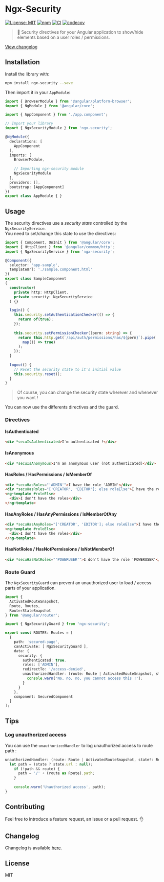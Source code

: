 # Ngx-Security

[![License: MIT](https://img.shields.io/badge/License-MIT-yellow.svg)](https://opensource.org/licenses/MIT)
[![npm](https://img.shields.io/npm/v/ngx-security.svg)](https://www.npmjs.com/package/ngx-security)
[![CI](https://github.com/mselerin/ngx-security/workflows/Node%20CI/badge.svg?branch=master)](https://github.com/mselerin/ngx-security/actions?query=workflow:"Node+CI")
[![codecov](https://codecov.io/gh/mselerin/ngx-security/branch/master/graph/badge.svg)](https://codecov.io/gh/mselerin/ngx-security)

> :closed_lock_with_key: Security directives for your Angular application to show/hide elements based on a user roles / permissions.

[View changelog](/projects/ngx-security/CHANGELOG.md)

## Installation
Install the library with:
```bash
npm install ngx-security --save
```

Then import it in your `AppModule`:
```typescript
import { BrowserModule } from '@angular/platform-browser';
import { NgModule } from '@angular/core';

import { AppComponent } from './app.component';

// Import your library
import { NgxSecurityModule } from 'ngx-security';

@NgModule({
  declarations: [
    AppComponent
  ],
  imports: [
    BrowserModule,
    
    // Importing ngx-security module
    NgxSecurityModule
  ],
  providers: [],
  bootstrap: [AppComponent]
})
export class AppModule { }
```


## Usage

The security directives use a *security state* controlled by the `NgxSecurityService`.  
You need to set/change this state to use the directives:  

```typescript
import { Component, OnInit } from '@angular/core';
import { HttpClient } from '@angular/common/http';
import { NgxSecurityService } from 'ngx-security';

@Component({
  selector: 'app-sample',
  templateUrl: './sample.component.html'
})
export class SampleComponent
{
  constructor(
    private http: HttpClient,
    private security: NgxSecurityService
  ) {}

  login() {
    this.security.setAuthenticationChecker(() => {
      return of(true);
    });
    
    this.security.setPermissionChecker((perm: string) => {
      return this.http.get(`/api/auth/permissions/has/${perm}`).pipe(
        map(() => true)
      );
    });
  }
  
  logout() {
    // Reset the security state to it's initial value
    this.security.reset();
  }
}
```

> Of course, you can change the security state wherever and whenever you want !

You can now use the differents directives and the guard.

### Directives

#### IsAuthenticated
```html
<div *secuIsAuthenticated>I'm authenticated !</div>
```

#### IsAnonymous
```html
<div *secuIsAnonymous>I'm an anonymous user (not authenticated)</div>
```


#### HasRoles / HasPermissions / IsMemberOf
```html
<div *secuHasRoles="'ADMIN'">I have the role 'ADMIN'</div>
<div *secuHasRoles="['CREATOR', 'EDITOR']; else roleElse">I have the role 'CREATOR' and 'EDITOR'</div>
<ng-template #roleElse>
  <div>I don't have the roles</div>
</ng-template>
```


#### HasAnyRoles / HasAnyPermissions / IsMemberOfAny
```html
<div *secuHasAnyRoles="['CREATOR', 'EDITOR']; else roleElse">I have the role 'CREATOR' or 'EDITOR'</div>
<ng-template #roleElse>
  <div>I don't have the roles</div>
</ng-template>
```


#### HasNotRoles / HasNotPermissions / IsNotMemberOf
```html
<div *secuHasNotRoles="'POWERUSER'">I don't have the role 'POWERUSER'</div>
```




### Route Guard
The `NgxSecurityGuard` can prevent an unauthorized user to load / access parts of your application.

```typescript
import {
  ActivatedRouteSnapshot,
  Route, Routes,
  RouterStateSnapshot
} from '@angular/router';

import { NgxSecurityGuard } from 'ngx-security';

export const ROUTES: Routes = [
  {
    path: 'secured-page',
    canActivate: [ NgxSecurityGuard ],
    data: {
      security: {
        authenticated: true,
        roles: ['ADMIN'],
        redirectTo: '/access-denied',
        unauthorizedHandler: (route: Route | ActivatedRouteSnapshot, state?: RouterStateSnapshot) => {
          console.warn('No, no, no, you cannot access this !');
        }
      }
    },
    component: SecuredComponent
  }
];
```


## Tips

### Log unauthorized access

You can use the `unauthorizedHandler` to log unauthorized access to route path :

```typescript
unauthorizedHandler: (route: Route | ActivatedRouteSnapshot, state?: RouterStateSnapshot) => {
  let path = (state ? state.url : null);
    if (!path && route) {
      path = '/' + (route as Route).path;
    }
  
    console.warn('Unauthorized access', path);
}
```


## Contributing
Feel free to introduce a feature request, an issue or a pull request. :ok_hand:


## Changelog
Changelog is available [here](https://github.com/mselerin/ngx-security/blob/master/projects/ngx-security/CHANGELOG.md).

## License
MIT
